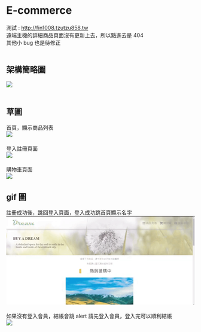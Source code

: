 # E-commerce
測試 : http://fin1008.tzutzu858.tw<br>
遠端主機的詳細商品頁面沒有更新上去，所以點進去是 404<br>
其他小 bug 也是待修正<br>
<br>
## 架構簡略圖<br>
![](https://i.imgur.com/FfItxNs.jpg)<br>
<br>
## 草圖<br>
首頁，顯示商品列表<br>
![](https://i.imgur.com/xUz0s3C.jpg)<br>
<br>
登入註冊頁面<br>
![](https://i.imgur.com/gJeTzwj.jpg)<br>
<br>
購物車頁面<br>
<img src="https://i.imgur.com/Ow24IJj.jpg" width="600" ><br>
## gif 圖<br>
註冊成功後，跳回登入頁面，登入成功跳首頁顯示名字<br>
<img src="https://github.com/tzutzu858/ChallengeDailyUI/blob/master/gif/register.gif?raw=true" width="600" ><br>
<br>
如果沒有登入會員，結帳會跳 alert 請先登入會員，登入完可以順利結帳<br>
<img src="https://github.com/tzutzu858/ChallengeDailyUI/blob/master/gif/order.gif?raw=true?raw=true" width="600" ><br>
